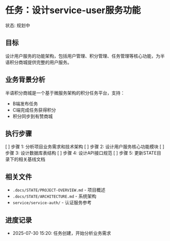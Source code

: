 # 任务：设计service-user服务功能
状态: 规划中

## 目标
设计用户服务的功能架构，包括用户管理、积分管理、任务管理等核心功能，为半语积分商城提供完整的用户服务。

## 业务背景分析
半语积分商城是一个基于微服务架构的积分任务平台，支持：
- B端发布任务
- C端完成任务获得积分
- 积分同步到有赞商城

## 执行步骤
[ ] 步骤 1: 分析项目业务需求和技术架构
[ ] 步骤 2: 设计用户服务核心功能模块
[ ] 步骤 3: 设计数据库表结构
[ ] 步骤 4: 设计API接口规范
[ ] 步骤 5: 更新STATE目录下的相关基线文档

## 相关文件
- `.docs/STATE/PROJECT-OVERVIEW.md` - 项目概述
- `.docs/STATE/ARCHITECTURE.md` - 系统架构
- `service/service-auth/` - 认证服务参考

## 进度记录
- 2025-07-30 15:20: 任务创建，开始分析业务需求 